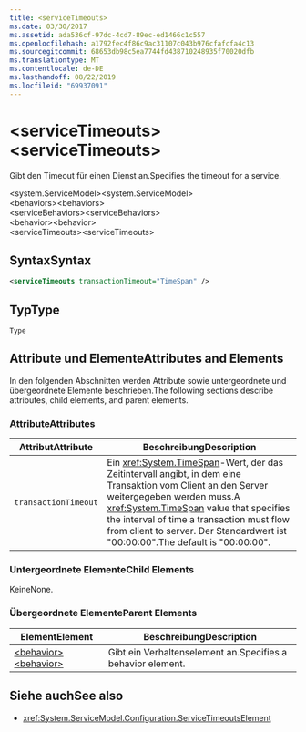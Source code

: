 ```yaml
---
title: <serviceTimeouts>
ms.date: 03/30/2017
ms.assetid: ada536cf-97dc-4cd7-89ec-ed1466c1c557
ms.openlocfilehash: a1792fec4f86c9ac31107c043b976cfafcfa4c13
ms.sourcegitcommit: 68653db98c5ea7744fd438710248935f70020dfb
ms.translationtype: MT
ms.contentlocale: de-DE
ms.lasthandoff: 08/22/2019
ms.locfileid: "69937091"
---
```

# <a name="servicetimeouts"></a><span data-ttu-id="4f572-101">\<serviceTimeouts></span><span class="sxs-lookup"><span data-stu-id="4f572-101">\<serviceTimeouts></span></span>
<span data-ttu-id="4f572-102">Gibt den Timeout für einen Dienst an.</span><span class="sxs-lookup"><span data-stu-id="4f572-102">Specifies the timeout for a service.</span></span>  
  
 <span data-ttu-id="4f572-103">\<system.ServiceModel></span><span class="sxs-lookup"><span data-stu-id="4f572-103">\<system.ServiceModel></span></span>  
<span data-ttu-id="4f572-104">\<behaviors></span><span class="sxs-lookup"><span data-stu-id="4f572-104">\<behaviors></span></span>  
<span data-ttu-id="4f572-105">\<serviceBehaviors></span><span class="sxs-lookup"><span data-stu-id="4f572-105">\<serviceBehaviors></span></span>  
<span data-ttu-id="4f572-106">\<behavior></span><span class="sxs-lookup"><span data-stu-id="4f572-106">\<behavior></span></span>  
<span data-ttu-id="4f572-107">\<serviceTimeouts></span><span class="sxs-lookup"><span data-stu-id="4f572-107">\<serviceTimeouts></span></span>  
  
## <a name="syntax"></a><span data-ttu-id="4f572-108">Syntax</span><span class="sxs-lookup"><span data-stu-id="4f572-108">Syntax</span></span>  
  
```xml  
<serviceTimeouts transactionTimeout="TimeSpan" />
```  
  
## <a name="type"></a><span data-ttu-id="4f572-109">Typ</span><span class="sxs-lookup"><span data-stu-id="4f572-109">Type</span></span>  
 `Type`  
  
## <a name="attributes-and-elements"></a><span data-ttu-id="4f572-110">Attribute und Elemente</span><span class="sxs-lookup"><span data-stu-id="4f572-110">Attributes and Elements</span></span>  
 <span data-ttu-id="4f572-111">In den folgenden Abschnitten werden Attribute sowie untergeordnete und übergeordnete Elemente beschrieben.</span><span class="sxs-lookup"><span data-stu-id="4f572-111">The following sections describe attributes, child elements, and parent elements.</span></span>  
  
### <a name="attributes"></a><span data-ttu-id="4f572-112">Attribute</span><span class="sxs-lookup"><span data-stu-id="4f572-112">Attributes</span></span>  
  
|<span data-ttu-id="4f572-113">Attribut</span><span class="sxs-lookup"><span data-stu-id="4f572-113">Attribute</span></span>|<span data-ttu-id="4f572-114">Beschreibung</span><span class="sxs-lookup"><span data-stu-id="4f572-114">Description</span></span>|  
|---------------|-----------------|  
|`transactionTimeout`|<span data-ttu-id="4f572-115">Ein <xref:System.TimeSpan>-Wert, der das Zeitintervall angibt, in dem eine Transaktion vom Client an den Server weitergegeben werden muss.</span><span class="sxs-lookup"><span data-stu-id="4f572-115">A <xref:System.TimeSpan> value that specifies the interval of time a transaction must flow from client to server.</span></span> <span data-ttu-id="4f572-116">Der Standardwert ist "00:00:00".</span><span class="sxs-lookup"><span data-stu-id="4f572-116">The default is "00:00:00".</span></span>|  
  
### <a name="child-elements"></a><span data-ttu-id="4f572-117">Untergeordnete Elemente</span><span class="sxs-lookup"><span data-stu-id="4f572-117">Child Elements</span></span>  
 <span data-ttu-id="4f572-118">Keine</span><span class="sxs-lookup"><span data-stu-id="4f572-118">None.</span></span>  
  
### <a name="parent-elements"></a><span data-ttu-id="4f572-119">Übergeordnete Elemente</span><span class="sxs-lookup"><span data-stu-id="4f572-119">Parent Elements</span></span>  
  
|<span data-ttu-id="4f572-120">Element</span><span class="sxs-lookup"><span data-stu-id="4f572-120">Element</span></span>|<span data-ttu-id="4f572-121">Beschreibung</span><span class="sxs-lookup"><span data-stu-id="4f572-121">Description</span></span>|  
|-------------|-----------------|  
|[<span data-ttu-id="4f572-122">\<behavior></span><span class="sxs-lookup"><span data-stu-id="4f572-122">\<behavior></span></span>](behavior-of-endpointbehaviors.md)|<span data-ttu-id="4f572-123">Gibt ein Verhaltenselement an.</span><span class="sxs-lookup"><span data-stu-id="4f572-123">Specifies a behavior element.</span></span>|  
  
## <a name="see-also"></a><span data-ttu-id="4f572-124">Siehe auch</span><span class="sxs-lookup"><span data-stu-id="4f572-124">See also</span></span>

- <xref:System.ServiceModel.Configuration.ServiceTimeoutsElement>
